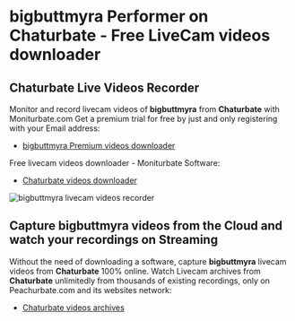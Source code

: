 # bigbuttmyra Performer on Chaturbate - Free LiveCam videos downloader

## Chaturbate Live Videos Recorder

Monitor and record livecam videos of **bigbuttmyra** from **Chaturbate** with Moniturbate.com
Get a premium trial for free by just and only registering with your Email address:
* [bigbuttmyra Premium videos downloader](https://moniturbate.com/request-demo-licence-key.html)

Free livecam videos downloader - Moniturbate Software:
* [Chaturbate videos downloader](https://moniturbate.com/moniturbate-download-software.html)

![bigbuttmyra livecam videos recorder](https://peachurnet.com/templates/moniturbate-software.png)


## Capture bigbuttmyra videos from the Cloud and watch your recordings on Streaming

Without the need of downloading a software, capture **bigbuttmyra** livecam videos from **Chaturbate** 100% online.
Watch Livecam archives from **Chaturbate** unlimitedly from thousands of existing recordings, only on Peachurbate.com and its websites network:
* [Chaturbate videos archives](https://peachurnet.com/)